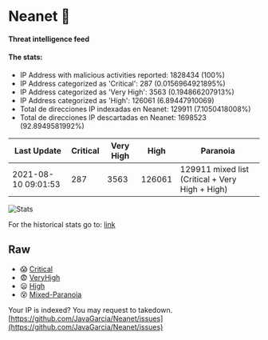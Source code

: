 # Neanet :hocho:
#### Threat intelligence feed
#### The stats:

- IP Address with malicious activities reported: 1828434 (100%)
- IP Address categorized as 'Critical':  287 (0.0156964921895%)
- IP Address categorized as 'Very High':  3563 (0.194866207913%)
- IP Address categorized as 'High':  126061 (6.89447910069)
- Total de direcciones IP indexadas en Neanet:  129911 (7.1050418008%)
- Total de direcciones IP descartadas en Neanet:  1698523 (92.8949581992%)

| Last Update | Critical | Very High | High | Paranoia |
| --- | --- | --- | --- | --- |
| 2021-08-10 09:01:53 | 287 | 3563 | 126061 | 129911 mixed list (Critical + Very High + High)|

![Stats](https://docs.google.com/spreadsheets/d/e/2PACX-1vSnaNMIXVabIpDJjufMlzH7poXnshF3mgd8Is1g9ytUEzVsP5my4Trn8f-xkoLLQ38xpL3HtmUexLo6/pubchart?oid=501124687&format=image)

For the historical stats go to: [link](/stats.csv)
## Raw
- :scream: [Critical](https://raw.githubusercontent.com/JavaGarcia/Neanet/master/blacklists/neanet_critical.txt)
- :fearful: [VeryHigh](https://raw.githubusercontent.com/JavaGarcia/Neanet/master/blacklists/neanet_veryHigh.txtt)
- :frowning: [High](https://raw.githubusercontent.com/JavaGarcia/Neanet/master/blacklists/neanet_high.txt)
- :dizzy_face: [Mixed-Paranoia](https://raw.githubusercontent.com/JavaGarcia/Neanet/master/blacklists/neanet_all.txt)


Your IP is indexed? You may request to takedown. [https://github.com/JavaGarcia/Neanet/issues](https://github.com/JavaGarcia/Neanet/issues)




























































































































































































































































































































































































































































































































































































































































































































































































































































































































































































































































































































































































































































































































































































































































































































































































































































































































































































































































































































































































































































































































































































































































































































































































































































































































































































































































































































































































































































































































































































































































































































































































































































































































































































































































































































































































































































































































































































































































































































































































































































































































































































































































































































































































































































































































































































































































































































































































































































































































































































































































































































































































































































































































































































































































































































































































































































































































































































































































































































































































































































































































































































































































































































































































































































































































































































































































































































































































































































































































































































































































































































































































































































































































































































































































































































































































































































































































































































































































































































































































































































































































































































































































































